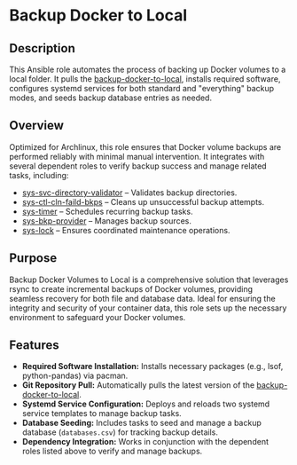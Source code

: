# Backup Docker to Local

## Description

This Ansible role automates the process of backing up Docker volumes to a local folder. It pulls the [backup-docker-to-local](https://github.com/kevinveenbirkenbach/backup-docker-to-local), installs required software, configures systemd services for both standard and "everything" backup modes, and seeds backup database entries as needed.

## Overview

Optimized for Archlinux, this role ensures that Docker volume backups are performed reliably with minimal manual intervention. It integrates with several dependent roles to verify backup success and manage related tasks, including:
- [sys-svc-directory-validator](../sys-svc-directory-validator/) – Validates backup directories.
- [sys-ctl-cln-faild-bkps](../sys-ctl-cln-faild-bkps/) – Cleans up unsuccessful backup attempts.
- [sys-timer](../sys-timer/) – Schedules recurring backup tasks.
- [sys-bkp-provider](../sys-bkp-provider/) – Manages backup sources.
- [sys-lock](../sys-lock/) – Ensures coordinated maintenance operations.

## Purpose

Backup Docker Volumes to Local is a comprehensive solution that leverages rsync to create incremental backups of Docker volumes, providing seamless recovery for both file and database data. Ideal for ensuring the integrity and security of your container data, this role sets up the necessary environment to safeguard your Docker volumes.

## Features

- **Required Software Installation:** Installs necessary packages (e.g., lsof, python-pandas) via pacman.
- **Git Repository Pull:** Automatically pulls the latest version of the [backup-docker-to-local](https://github.com/kevinveenbirkenbach/backup-docker-to-local).
- **Systemd Service Configuration:** Deploys and reloads two systemd service templates to manage backup tasks.
- **Database Seeding:** Includes tasks to seed and manage a backup database (`databases.csv`) for tracking backup details.
- **Dependency Integration:** Works in conjunction with the dependent roles listed above to verify and manage backups.
